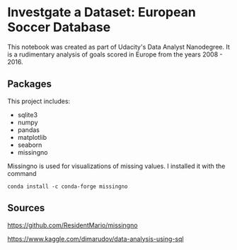 # Investgate a Dataset: European Soccer Database

This notebook was created as part of Udacity's Data Analyst Nanodegree. It is a rudimentary analysis of goals scored in Europe from the years 2008 - 2016.

## Packages

This project includes:
- sqlite3
- numpy
- pandas
- matplotlib
- seaborn 
- missingno 

Missingno is used for visualizations of missing values. I installed it with the command

`conda install -c conda-forge missingno`

## Sources

https://github.com/ResidentMario/missingno

https://www.kaggle.com/dimarudov/data-analysis-using-sql

